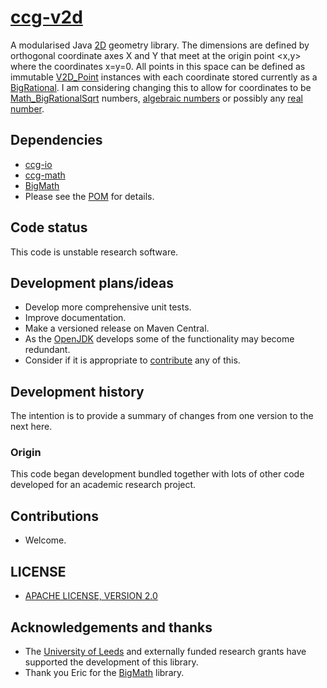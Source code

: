 # [ccg-v2d](https://github.com/agdturner/ccg-v2d)

A modularised Java [2D](https://en.wikipedia.org/wiki/Two-dimensional_space) geometry library. The dimensions are defined by orthogonal coordinate axes X and Y that meet at the origin point <x,y> where the coordinates x=y=0. All points in this space can be defined as immutable [V2D_Point](https://github.com/agdturner/agdt-java-vector2D/blob/master/src/main/java/uk/ac/leeds/ccg/v2d/geometry/V2D_Point.java) instances with each coordinate stored currently as a [BigRational](https://github.com/eobermuhlner/big-math/blob/master/ch.obermuhlner.math.big/src/main/java/ch/obermuhlner/math/big/BigRational.java). I am considering changing this to allow for coordinates to be [Math_BigRationalSqrt](https://github.com/agdturner/agdt-java-math/blob/master/src/main/java/uk/ac/leeds/ccg/math/Math_BigRationalSqrt.java) numbers, [algebraic numbers](https://en.wikipedia.org/wiki/Algebraic_number) or possibly any [real number](https://en.wikipedia.org/wiki/Real_number).

## Dependencies
- [ccg-io](https://github.com/agdturner/ccg-io)
- [ccg-math](https://github.com/agdturner/ccg-math)
- [BigMath](https://github.com/eobermuhlner/big-math)
- Please see the [POM](https://github.com/agdturner/ccg-v2d/blob/master/pom.xml) for details.

## Code status
This code is unstable research software.

## Development plans/ideas
- Develop more comprehensive unit tests.
- Improve documentation.
- Make a versioned release on Maven Central.
- As the [OpenJDK](https://openjdk.java.net/) develops some of the functionality may become redundant.
- Consider if it is appropriate to [contribute](https://openjdk.java.net/contribute/) any of this.

## Development history
The intention is to provide a summary of changes from one version to the next here.
### Origin
This code began development bundled together with lots of other code developed for an academic research project.

## Contributions
- Welcome.

## LICENSE
- [APACHE LICENSE, VERSION 2.0](https://www.apache.org/licenses/LICENSE-2.0)

## Acknowledgements and thanks
- The [University of Leeds](http://www.leeds.ac.uk) and externally funded research grants have supported the development of this library.
- Thank you Eric for the [BigMath](https://github.com/eobermuhlner/big-math) library.
